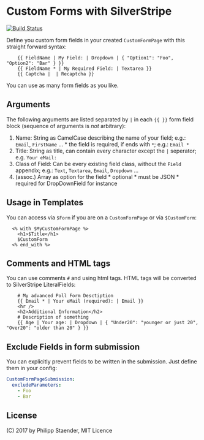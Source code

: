 # Custom Forms with SilverStripe

[![Build Status](https://secure.travis-ci.org/pstaender/silverstripe-customformpage.svg?branch=master)](http://travis-ci.org/pstaender/silverstripe-customformpage)

Define you custom form fields in your created `CustomFormPage` with this straight forward syntax:

```
    {{ FieldName | My Field: | Dropdown | { "Option1": "Foo", "Option2": "Bar" } }}
    {{ FieldName * | My Required Field: | Textarea }}
    {{ Captcha |  | Recaptcha }}
```

You can use as many form fields as you like.

## Arguments

The following arguments are listed separated by `|` in each `{{ }}` form field block (sequence of arguments is *not* arbitrary):

  1. Name: String as CamelCase describing the name of your field; e.g.: `Email`, `FirstName` …
    * the field is required, if ends with `*`; e.g.: `Email *`
  2. Title: String as title, can contain every character except the `|` seperator; e.g. `Your eMail:`
  3. Class of Field: Can be every existing field class, without the `Field` appendix; e.g.: `Text`, `Textarea`, `Email`, `Dropdown` …
  4. (assoc.) Array as option for the field
    * optional
    * must be JSON
    * required for DropDownField for instance

## Usage in Templates

You can access via `$Form` if you are on a `CustomFormPage` or via `$CustomForm`:

```erb
  <% with $MyCustomFormPage %>
    <h1>$Title</h1>
    $CustomForm
  <% end_with %>
```

## Comments and HTML tags

You can use comments `#` and using html tags. HTML tags will be converted to SilverStripe LiteralFields:

```
    # My advanced Poll Form Desctiption
    {{ Email * | Your eMail (required): | Email }}
    <hr />
    <h2>Additional Information</h2>
    # Description of something
    {{ Age | Your age: | Dropdown | { "Under20": "younger or just 20", "Over20": "older than 20" } }}
```

## Exclude Fields in form submission

You can explicitly prevent fields to be written in the submission. Just define them in your config:

```yml
CustomFormPageSubmission:
  excludeParameters:
    - Foo
    - Bar
```

## License

(C) 2017 by Philipp Staender, MIT Licence
